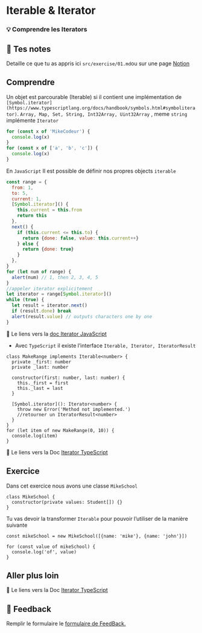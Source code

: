 # Iterable & Iterator

### 💡 Comprendre les Iterators

## 📝 Tes notes

Detaille ce que tu as appris ici
`src/exercise/01.md`ou sur une page [Notion](https://go.mikecodeur.com/course-notes-template)

## Comprendre

Un objet est parcourable (Iterable) si il contient une implémentation de
`[Symbol.iterator](https://www.typescriptlang.org/docs/handbook/symbols.html#symboliterator)`.
`Array, Map, Set, String, Int32Array, Uint32Array` , meme `string` implémente
`Iterator`

```jsx
for (const x of 'MikeCodeur') {
  console.log(x)
}
for (const x of ['a', 'b', 'c']) {
  console.log(x)
}
```

En `JavaScript` Il est possible de définir nos propres objects `iterable`

```jsx
const range = {
  from: 1,
  to: 5,
  current: 1,
  [Symbol.iterator]() {
    this.current = this.from
    return this
  },
  next() {
    if (this.current <= this.to) {
      return {done: false, value: this.current++}
    } else {
      return {done: true}
    }
  },
}
for (let num of range) {
  alert(num) // 1, then 2, 3, 4, 5
}
//appeler iterator explicitement
let iterator = range[Symbol.iterator]()
while (true) {
  let result = iterator.next()
  if (result.done) break
  alert(result.value) // outputs characters one by one
}
```

📑 Le liens vers la
[doc Iterator JavaScript](https://developer.mozilla.org/en-US/docs/Web/JavaScript/Reference/Global_Objects/Symbol/iterator)

- Avec `TypeScript` il existe l’interface `Iterable, Iterator, IteratorResult`

```tsx
class MakeRange implements Iterable<number> {
  private _first: number
  private _last: number

  constructor(first: number, last: number) {
    this._first = first
    this._last = last
  }

  [Symbol.iterator](): Iterator<number> {
    throw new Error('Method not implemented.')
    //retourner un IteratorResult<number>
  }
}
for (let item of new MakeRange(0, 10)) {
  console.log(item)
}
```

📑 Le liens vers la Doc
[Iterator TypeScript](https://www.typescriptlang.org/docs/handbook/iterators-and-generators.html)

## Exercice

Dans cet exercice nous avons une classe `MikeSchool`

```tsx
class MikeSchool {
  constructor(private values: Student[]) {}
}
```

Tu vas devoir la transformer `Iterable` pour pouvoir l’utiliser de la manière
suivante

```tsx
const mikeSchool = new MikeSchool([{name: 'mike'}, {name: 'john'}])

for (const value of mikeSchool) {
  console.log('of', value)
}
```

## Aller plus loin

📑 Le liens vers la Doc
[Iterator TypeScript](https://www.typescriptlang.org/docs/handbook/iterators-and-generators.html)

## 🐜 Feedback

Remplir le formulaire le
[formulaire de FeedBack.](https://go.mikecodeur.com/cours-react-avis?entry.1912869708=TypeScript%20PRO&entry.1430994900=6.TypeScript%20Expert&entry.533578441=01%20Les%20Iterators)
